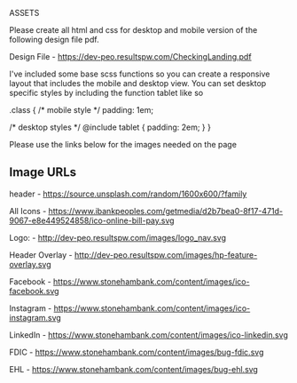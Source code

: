 

ASSETS 

Please create all html and css for desktop and mobile version of the following design file pdf.

Design File - https://dev-peo.resultspw.com/CheckingLanding.pdf

I've included some base scss functions so you can create a responsive layout that includes the mobile and desktop view. You can set desktop specific styles by including the function tablet like so

.class {
   /* mobile style */
   padding: 1em;
    
   /* desktop styles */
   @include tablet {
       padding: 2em;
   }
}


Please use the links below for the images needed on the page

Image URLs
--------------------------------------
header - https://source.unsplash.com/random/1600x600/?family

All Icons - https://www.ibankpeoples.com/getmedia/d2b7bea0-8f17-471d-9067-e8e449524858/ico-online-bill-pay.svg

Logo: - http://dev-peo.resultspw.com/images/logo_nav.svg
 
Header Overlay - http://dev-peo.resultspw.com/images/hp-feature-overlay.svg

Facebook - https://www.stonehambank.com/content/images/ico-facebook.svg

Instagram - https://www.stonehambank.com/content/images/ico-instagram.svg

LinkedIn - https://www.stonehambank.com/content/images/ico-linkedin.svg

FDIC - https://www.stonehambank.com/content/images/bug-fdic.svg

EHL - https://www.stonehambank.com/content/images/bug-ehl.svg


